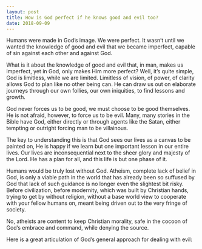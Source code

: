 ```yaml
---
layout: post
title: How is God perfect if he knows good and evil too?
date: 2018-09-09
---
```


<p>Humans were made in God’s image. We were perfect. It wasn’t until we wanted the knowledge of good and evil that we became imperfect, capable of sin against each other and against God.</p><p>What is it about the knowledge of good and evil that, in man, makes us imperfect, yet in God, only makes Him more perfect? Well, it’s quite simple, God is limitless, while we are limited. Limitless of vision, of power, of clarity allows God to plan like no other being can. He can draw us out on elaborate journeys through our own follies, our own iniquities, to find lessons and growth.</p><p>God never forces us to be good, we must choose to be good themselves. He is not afraid, however, to force us to be evil. Many, many stories in the Bible have God, either directly or through agents like the Satan, either tempting or outright forcing man to be villainous.</p><p>The key to understanding this is that God sees our lives as a canvas to be painted on, He is happy if we learn but one important lesson in our entire lives. Our lives are inconsequential next to the sheer glory and majesty of the Lord. He has a plan for all, and this life is but one phase of it.</p><p>Humans would be truly lost without God. Atheism, complete lack of belief in God, is only a viable path in the world that has already been so suffused by God that lack of such guidance is no longer even the slightest bit risky. Before civilization, before modernity, which was built by Christian hands, trying to get by without religion, without a base world view to cooperate with your fellow humans on, meant being driven out to the very fringe of society.</p><p>No, atheists are content to keep Christian morality, safe in the cocoon of God’s embrace and command, while denying the source.</p><p>Here is a great articulation of God’s general approach for dealing with evil:</p><div class="ui_qtext_embed thumbnail" data-video-provider="youtube" data-embed="<iframe width=&quot;100%&quot; height=&quot;100%&quot; src=&quot;https://www.youtube.com/embed/w1zkwkI9oAw?wmode=opaque&amp;amp;autoplay=1&amp;amp;autohide=1&amp;amp;iv_load_policy=3&amp;amp;enablejsapi=1&quot; frameborder=&quot;0&quot; allow=&quot;autoplay; encrypted-media&quot; allowfullscreen></iframe>" data-yt-id="w1zkwkI9oAw" data-interactive="true" style="background-image: url('https://img.youtube.com/vi/w1zkwkI9oAw/0.jpg');"></div>
